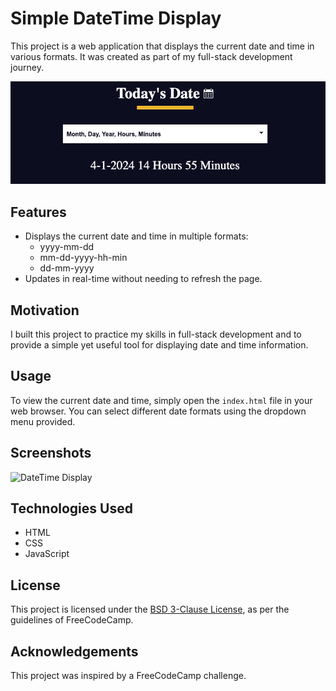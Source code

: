 # Simple DateTime Display

This project is a web application that displays the current date and time in various formats. It was created as part of my full-stack development journey.

![](dateTimeDisplay.png)

## Features

- Displays the current date and time in multiple formats:
  - yyyy-mm-dd
  - mm-dd-yyyy-hh-min
  - dd-mm-yyyy
- Updates in real-time without needing to refresh the page.

## Motivation

I built this project to practice my skills in full-stack development and to provide a simple yet useful tool for displaying date and time information.

## Usage

To view the current date and time, simply open the `index.html` file in your web browser. You can select different date formats using the dropdown menu provided.

## Screenshots

![DateTime Display](screenshots/datetime-display.png)

## Technologies Used

- HTML
- CSS
- JavaScript

## License

This project is licensed under the [BSD 3-Clause License](LICENSE.md), as per the guidelines of FreeCodeCamp.

## Acknowledgements

This project was inspired by a FreeCodeCamp challenge.

